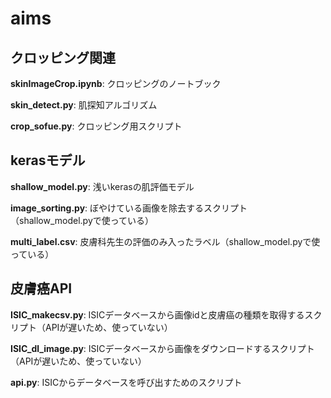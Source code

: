 # aims

## クロッピング関連

**skinImageCrop.ipynb**: クロッピングのノートブック

**skin_detect.py**: 肌探知アルゴリズム

**crop_sofue.py**: クロッピング用スクリプト

## kerasモデル

**shallow_model.py**: 浅いkerasの肌評価モデル

**image_sorting.py**: ぼやけている画像を除去するスクリプト（shallow_model.pyで使っている）

**multi_label.csv**: 皮膚科先生の評価のみ入ったラベル（shallow_model.pyで使っている）

## 皮膚癌API

**ISIC_makecsv.py**: ISICデータベースから画像idと皮膚癌の種類を取得するスクリプト（APIが遅いため、使っていない）

**ISIC_dl_image.py**: ISICデータベースから画像をダウンロードするスクリプト（APIが遅いため、使っていない）

**api.py**: ISICからデータベースを呼び出すためのスクリプト
